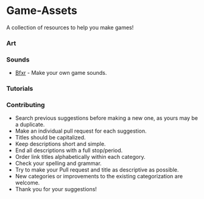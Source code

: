 # Game-Assets
A collection of resources to help you make games!

### Art

### Sounds

* [Bfxr](http://www.bfxr.net/) - Make your own game sounds.

### Tutorials

### Contributing

* Search previous suggestions before making a new one, as yours may be a
duplicate.
* Make an individual pull request for each suggestion.
* Titles should be capitalized.
* Keep descriptions short and simple.
* End all descriptions with a full stop/period.
* Order link titles alphabetically within each category.
* Check your spelling and grammar.
* Try to make your Pull request and title as descriptive as possible.
* New categories or improvements to the existing categorization are welcome.
* Thank you for your suggestions!
